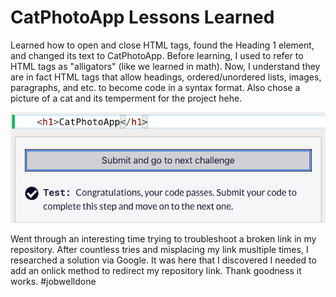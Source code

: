 <html>
 <body>
   <h1> CatPhotoApp Lessons Learned </h1>
   <p> 
     Learned how to open and close HTML tags, found the Heading 1 element, 
     and changed its text to CatPhotoApp. Before learning, I used to refer 
     to HTML tags as "alligators" (like we learned in math). Now, I understand 
     they are in fact HTML tags that allow headings, ordered/unordered lists,
     images, paragraphs, and etc. to become code in a syntax format. Also 
     chose a picture of a cat and its temperment for the project hehe.
   </p>
  <img src="https://github.com/jennisa1/freeCodeCamp-Projects/blob/main/Cat%20Photo%20Album%20app/Screen%20Shot%202022-07-16%20at%205.02.59%20PM.png?raw=true" alt="CatPhotoApp"/>
  <p>
     Went through an interesting time trying to troubleshoot a broken link in my 
     repository. After countless tries and misplacing my link musltiple times, I
     researched a solution via Google. It was here that I discovered I needed to 
     add an onlick method to redirect my repository link. Thank goodness it works.
     #jobwelldone
  </p>
  </body>
</html>
